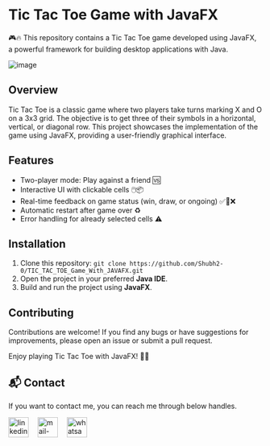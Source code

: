 # Tic Tac Toe Game with JavaFX

🎮🔥 This repository contains a Tic Tac Toe game developed using JavaFX, a powerful framework for building desktop applications with Java. 

![image](https://github.com/Shubh2-0/TIC_TAC_TOE_Game_With_JAVAFX/assets/112773220/1a484103-8710-471c-a868-a148b7baadec)


## Overview

Tic Tac Toe is a classic game where two players take turns marking X and O on a 3x3 grid. The objective is to get three of their symbols in a horizontal, vertical, or diagonal row. This project showcases the implementation of the game using JavaFX, providing a user-friendly graphical interface. 

## Features

- Two-player mode: Play against a friend 🆚
- Interactive UI with clickable cells 🖱️📦
- Real-time feedback on game status (win, draw, or ongoing) ✅🤝❌
- Automatic restart after game over ♻️
- Error handling for already selected cells ⚠️
  
## Installation

1. Clone this repository: `git clone https://github.com/Shubh2-0/TIC_TAC_TOE_Game_With_JAVAFX.git`
2. Open the project in your preferred **Java IDE**.
3. Build and run the project using **JavaFX**.


## Contributing

Contributions are welcome! If you find any bugs or have suggestions for improvements, please open an issue or submit a pull request.

Enjoy playing Tic Tac Toe with JavaFX! 🎉🎈

## 📬 Contact

If you want to contact me, you can reach me through below handles.

 <p align="left">
  <a href="https://www.linkedin.com/in/shubham-bhati-787319213/" target="_blank"><img align="center" src="https://skillicons.dev/icons?i=linkedin" width="40px" alt="linkedin" /></a>&emsp;
  <a title="shubhambhati226@gmail.com" href="mailto:shubhambhati226@gmail.com" target="_blank"><img align="center"  src="https://cdn-icons-png.flaticon.com/128/888/888853.png"  width="40px"   alt="mail-me" /></a>&emsp;
  <a href="https://wa.me/+916232133187" target="blank"><img align="center" src="https://media2.giphy.com/media/Q8I2fYA773h5wmQQcR/giphy.gif" width="40px"  alt="whatsapp-me" /></a>&emsp;	
 </p>


